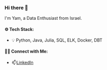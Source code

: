 ### Hi there 👋
I'm Yam, a Data Enthusiast from Israel.

#### ⚙️ Tech Stack:
- 💡 Python, Java, Julia, SQL, ELK, Docker, DBT

#### 🙌🏻 Connect with Me:
- 📫[LinkedIn](https://www.linkedin.com/in/yam-timor/)
